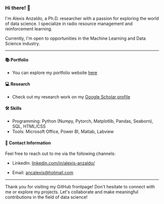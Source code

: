 ### Hi there! 👋 
I'm Alexis Anzaldo, a Ph.D. researcher with a passion for exploring the world of data science. I specialize in radio resource management and reinforcement learning.

Currently, I'm open to opportunities in the Machine Learning and Data Science industry.

---

#### 📚 Portfolio

* You can explore my portfolio website <a href="https://alexis-anzaldo.github.io/" target="_blank">here</a>

#### 💻 Research

* Check out my research work on my <a href="https://scholar.google.com/citations?user=A6LpV7cAAAAJ&hl=en&oi=ao" target="_blank">Google Scholar profile</a>


#### 🛠️ Skills

- Programming: Python (Numpy, Pytorch, Matplotlib, Pandas, Seaborn), SQL, HTML/CSS
- Tools: Microsoft Office, Power BI, Matlab, Labview


#### 📧 Contact Information

Feel free to reach out to me via the following channels:

- LinkedIn: <a href="https://www.linkedin.com/in/alexis-anzaldo/" target="_blank">linkedin.com/in/alexis-anzaldo/</a>

- Email: ancalexis@hotmail.com

---

Thank you for visiting my GitHub frontpage! Don't hesitate to connect with me or explore my projects. Let's collaborate and make meaningful contributions in the field of data science!
